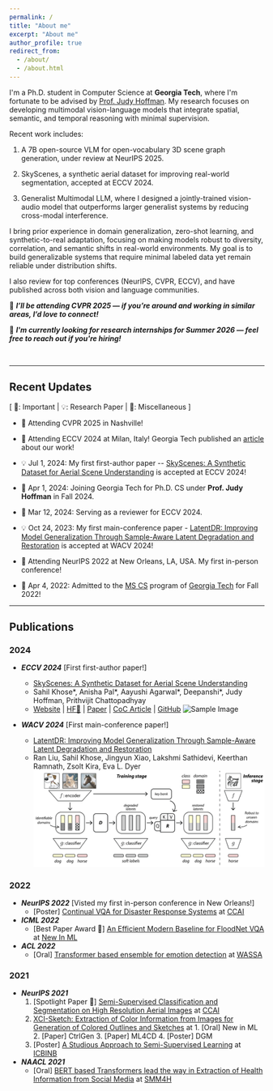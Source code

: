 ```yaml
---
permalink: /
title: "About me"
excerpt: "About me"
author_profile: true
redirect_from: 
  - /about/
  - /about.html
---
```

I'm a Ph.D. student in Computer Science at **Georgia Tech**, where I'm fortunate to be advised by [Prof. Judy Hoffman](https://faculty.cc.gatech.edu/~judy/). My research focuses on developing multimodal vision-language models that integrate spatial, semantic, and temporal reasoning with minimal supervision.

Recent work includes:

1. A 7B open-source VLM for open-vocabulary 3D scene graph generation, under review at NeurIPS 2025.

2. SkyScenes, a synthetic aerial dataset for improving real-world segmentation, accepted at ECCV 2024.

3. Generalist Multimodal LLM, where I designed a jointly-trained vision-audio model that outperforms larger generalist systems by reducing cross-modal interference.

I bring prior experience in domain generalization, zero-shot learning, and synthetic-to-real adaptation, focusing on making models robust to diversity, correlation, and semantic shifts in real-world environments. My goal is to build generalizable systems that require minimal labeled data yet remain reliable under distribution shifts.

I also review for top conferences (NeurIPS, CVPR, ECCV), and have published across both vision and language communities.

🌟 ***I’ll be attending CVPR 2025 — if you’re around and working in similar areas, I’d love to connect!***

💼 ***I'm currently looking for research internships for Summer 2026 — feel free to reach out if you're hiring!***




<!-- Hi! I’m a first-year Ph.D. student at **Georgia Tech**, where I’m fortunate to be advised by [Judy Hoffman](https://faculty.cc.gatech.edu/~judy/). I completed my bachelor’s at Manipal Institute of Technology, India, in 2022, where I had an incredible learning experience. For my bachelor's thesis, I interned at IISc Bangalore.

My research focuses on advancing areas like Computer Vision, NLP, Semi/Self-supervised Learning, Zero-Shot Learning, Domain Adaptation, and Continual Learning. I’m passionate about creating deep learning models that require minimal supervision. 

Lately, I’ve been diving into Multimodal Large Language Models (LLMs) — if you’re working in this area or just curious, feel free to reach out. I’d love to chat!  -->
<br>

---
## Recent Updates
[ 🌟: Important | 💡: Research Paper | 📆: Miscellaneous ]

- 🌟 Attending CVPR 2025 in Nashville!

- 🌟 Attending ECCV 2024 at Milan, Italy! Georgia Tech published an [article](https://www.cc.gatech.edu/news/skyscenes-dataset-could-lead-safe-reliable-autonomous-flying-vehicles) about our work!

- 💡 Jul 1, 2024: My first first-author paper -- [SkyScenes: A Synthetic Dataset for Aerial Scene Understanding](https://arxiv.org/abs/2312.06719) is accepted at ECCV 2024!

- 🌟 Apr 1, 2024: Joining Georgia Tech for Ph.D. CS under **Prof. Judy Hoffman** in Fall 2024. 

- 📆 Mar 12, 2024: Serving as a reviewer for ECCV 2024.

- 💡 Oct 24, 2023: My first main-conference paper - [LatentDR: Improving Model Generalization Through Sample-Aware Latent Degradation and Restoration](https://arxiv.org/abs/2308.14596) is accepted at WACV 2024!

- 🌟 Attending NeurIPS 2022 at New Orleans, LA, USA. My first in-person conference!

- 🌟 Apr 4, 2022: Admitted to the [MS CS](https://www.cc.gatech.edu/degree-programs/master-science-computer-science) program of [Georgia Tech](https://www.gatech.edu/) for Fall 2022!

--- 
## Publications
### 2024

- ***ECCV 2024*** [First first-author paper!]
  - [SkyScenes: A Synthetic Dataset for Aerial Scene Understanding](https://arxiv.org/abs/2312.06719)
  - Sahil Khose\*, Anisha Pal\*, Aayushi Agarwal\*, Deepanshi\*, Judy Hoffman, Prithvijit Chattopadhyay
  - [Website](https://hoffman-group.github.io/SkyScenes/)
  | [HF🤗](https://huggingface.co/datasets/hoffman-lab/SkyScenes)
  | [Paper](https://arxiv.org/abs/2312.06719)
  | [CoC Article](https://www.cc.gatech.edu/news/skyscenes-dataset-could-lead-safe-reliable-autonomous-flying-vehicles)
| [GitHub](https://github.com/hoffman-group/SkyScenes)
![Sample Image](/images/skyscenes.png)


- ***WACV 2024*** [First main-conference paper!]
  - [LatentDR: Improving Model Generalization Through Sample-Aware Latent Degradation and Restoration](https://arxiv.org/abs/2308.14596)
  - Ran Liu, Sahil Khose, Jingyun Xiao, Lakshmi Sathidevi, Keerthan Ramnath, Zsolt Kira, Eva L. Dyer
![Sample Image](/images/latentdr.png)

### 2022
- ***NeurIPS 2022*** [Visted my first in-person conference in New Orleans!]
  - [Poster] [Continual VQA for Disaster Response Systems](https://arxiv.org/abs/2209.10320) at [CCAI](https://www.climatechange.ai/events/neurips2022)
- ***ICML 2022***
  - [Best Paper Award 🌟] [An Efficient Modern Baseline for FloodNet VQA](https://arxiv.org/abs/2205.15025) at [New In ML](https://ablacan.github.io/NewInML2022_ICML/)
- ***ACL 2022***
  - [Oral] [Transformer based ensemble for emotion detection](https://arxiv.org/abs/2203.11899) at [WASSA](https://wassa-workshop.github.io/)

### 2021
- ***NeurIPS 2021***
  1. [Spotlight Paper 🌟] [Semi-Supervised Classification and Segmentation on High Resolution Aerial Images](https://arxiv.org/abs/2105.08655) at [CCAI](https://www.climatechange.ai/events/neurips2021.html)
  2. [XCI-Sketch: Extraction of Color Information from Images for Generation of Colored Outlines and Sketches](https://arxiv.org/abs/2108.11554) at 1. [Oral] New in ML 2. [Paper] CtrlGen 3. [Paper] ML4CD 4. [Poster] DGM
  3. [Poster] [A Studious Approach to Semi-Supervised Learning](https://arxiv.org/abs/2109.08924) at [ICBINB](https://i-cant-believe-its-not-better.github.io/neurips2021/)
- ***NAACL 2021***
  - [Oral] [BERT based Transformers lead the way in Extraction of Health Information from Social Media](https://aclanthology.org/2021.smm4h-1.5/) at [SMM4H](https://healthlanguageprocessing.org/smm4h-2021/)